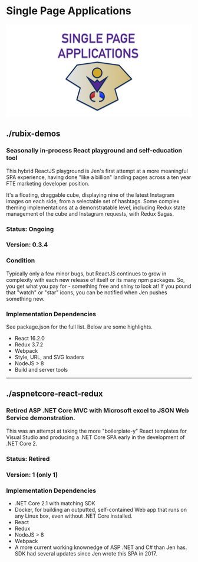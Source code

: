 # Single Page Applications

![Single Page Applications](583A2B8D-8622-4E2E-A03D-F5DF6C7268E8.png)

## ./rubix-demos
### Seasonally in-process React playground and self-education tool
This hybrid ReactJS playground is Jen's first attempt at a more meaningful SPA experience, having done "like a billion" landing pages across a ten year FTE marketing developer position.

It's a floating, draggable cube, displaying nine of the latest Instagram images on each side, from a selectable set of hashtags. Some complex theming implementations at a demonstratable level, including Redux state management of the cube and Instagram requests, with Redux Sagas.

### Status: Ongoing
### Version: 0.3.4
### Condition
Typically only a few minor bugs, but ReactJS continues to grow in complexity with each new release of itself or its many npm packages.  So, you get what you pay for - something free and shiny to look at! If you pound that "watch" or "star" icons, you can be notified when Jen pushes something new. 

### Implementation Dependencies
See package.json for the full list. Below are some highlights.
- React 16.2.0
- Redux 3.7.2
- Webpack
- Style, URL, and SVG loaders
- NodeJS > 8
- Build and server tools 

---

## ./aspnetcore-react-redux
### Retired ASP .NET Core MVC with Microsoft excel to JSON Web Service demonstration.
This was an attempt at taking the more "boilerplate-y" React templates for Visual Studio and producing a .NET Core SPA early in the development of .NET Core 2.

### Status: Retired
### Version: 1 (only 1)

### Implementation Dependencies
- .NET Core 2.1 with matching SDK
- Docker, for building an outputted, self-contained Web app that runs on any Linux box, even without .NET Core installed.
- React
- Redux
- NodeJS > 8
- Webpack
- A more current working knownedge of ASP .NET and C# than Jen has. SDK had several updates since Jen wrote this SPA in 2017.




